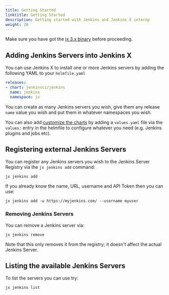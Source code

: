 ```yaml
---
title: Getting Started 
linktitle: Getting Started
description: Getting started with Jenkins and Jenkins X interop
weight: 20
---
```



Make sure you have got the [jx 3.x binary](/docs/v3/guides/jx3/) before proceeding.


## Adding Jenkins Servers into Jenkins X

You can use Jenkins X to install one or more Jenkins servers by adding the following YAML to your `helmfile.yaml`

```yaml 
releases:
- chart: jenkinsci/jenkins
  name: jenkins
  namespace: jx
```

You can create as many Jenkins servers you wish, give them any release `name` value you wish and put them in whatever namespaces you wish. 

You can also add [customize the charts](/docs/v3/guides/apps/#customising-charts) by adding a `values.yaml` file via the `values:` entry in the helmfile to configure whatever you need (e.g. Jenkins plugins and jobs etc).

## Registering external Jenkins Servers

You can register any Jenkins servers you wish to the Jenkins Server Registry via the `jx jenkins add` command:

```
jx jenkins add 
```

If you already know the name, URL, username and API Token then you can use:

```
jx jenkins add -u https://myjenkins.com/ --username myuser
```

### Removing Jenkins Servers

You can remove a Jenkins server via:

``` 
jx jenkins remove
```

Note that this only removes it from the registry; it doesn't affect the actual Jenkins Server.

## Listing the available Jenkins Servers

To list the servers you can use try:

``` 
jx jenkins list
```
